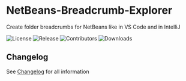 # NetBeans-Breadcrumb-Explorer
Create folder breadcrumbs for NetBeans like in VS Code and in IntelliJ

![License](https://img.shields.io/github/license/Chris2011/netbeans-breadcrumb-explorer.svg)
![Release](https://img.shields.io/github/release/Chris2011/netbeans-breadcrumb-explorer.svg)
![Contributors](https://img.shields.io/github/contributors/chris2011/netbeans-breadcrumb-explorer.svg)
![Downloads](https://img.shields.io/github/downloads/chris2011/netbeans-breadcrumb-explorer/total.svg)

## Changelog

See [Changelog](./Changelog.md) for all information 